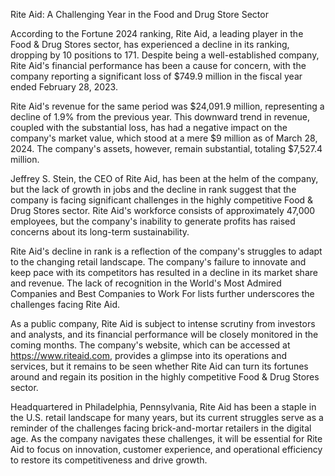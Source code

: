 Rite Aid: A Challenging Year in the Food and Drug Store Sector

According to the Fortune 2024 ranking, Rite Aid, a leading player in the Food & Drug Stores sector, has experienced a decline in its ranking, dropping by 10 positions to 171. Despite being a well-established company, Rite Aid's financial performance has been a cause for concern, with the company reporting a significant loss of $749.9 million in the fiscal year ended February 28, 2023.

Rite Aid's revenue for the same period was $24,091.9 million, representing a decline of 1.9% from the previous year. This downward trend in revenue, coupled with the substantial loss, has had a negative impact on the company's market value, which stood at a mere $9 million as of March 28, 2024. The company's assets, however, remain substantial, totaling $7,527.4 million.

Jeffrey S. Stein, the CEO of Rite Aid, has been at the helm of the company, but the lack of growth in jobs and the decline in rank suggest that the company is facing significant challenges in the highly competitive Food & Drug Stores sector. Rite Aid's workforce consists of approximately 47,000 employees, but the company's inability to generate profits has raised concerns about its long-term sustainability.

Rite Aid's decline in rank is a reflection of the company's struggles to adapt to the changing retail landscape. The company's failure to innovate and keep pace with its competitors has resulted in a decline in its market share and revenue. The lack of recognition in the World's Most Admired Companies and Best Companies to Work For lists further underscores the challenges facing Rite Aid.

As a public company, Rite Aid is subject to intense scrutiny from investors and analysts, and its financial performance will be closely monitored in the coming months. The company's website, which can be accessed at https://www.riteaid.com, provides a glimpse into its operations and services, but it remains to be seen whether Rite Aid can turn its fortunes around and regain its position in the highly competitive Food & Drug Stores sector.

Headquartered in Philadelphia, Pennsylvania, Rite Aid has been a staple in the U.S. retail landscape for many years, but its current struggles serve as a reminder of the challenges facing brick-and-mortar retailers in the digital age. As the company navigates these challenges, it will be essential for Rite Aid to focus on innovation, customer experience, and operational efficiency to restore its competitiveness and drive growth.